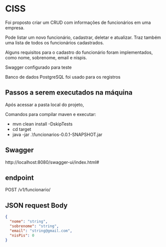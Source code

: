 # CISS

Foi proposto criar um CRUD com informações de funcionários em uma empresa.

Pode listar um novo funcionário, cadastrar, deletar e atualizar. Traz também uma lista de todos os funcionários cadastrados.

Alguns requisitos para o cadastro do funcionário foram implementados, como nome, sobrenome, email e nispis.

Swagger configurado para teste

Banco de dados PostgreSQL foi usado para os registros

## Passos a serem executados na máquina 
Após acessar a pasta local do projeto,

Comandos para compilar maven e executar:
 - mvn clean install -DskipTests
 - cd target
 - java -jar .\funcionarios-0.0.1-SNAPSHOT.jar

## Swagger
http://localhost:8080/swagger-ui/index.html#

## endpoint
POST /v1/funcionario/

## JSON request Body
```json
{
  "nome": "string",
  "sobrenome": "string",
  "email": "string@gmail.com",
  "nisPis": 0
}
```




